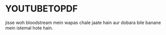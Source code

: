 # YOUTUBETOPDF
 jisse woh bloodstream mein wapas chale jaate hain aur dobara bile banane mein istemal hote hain.
